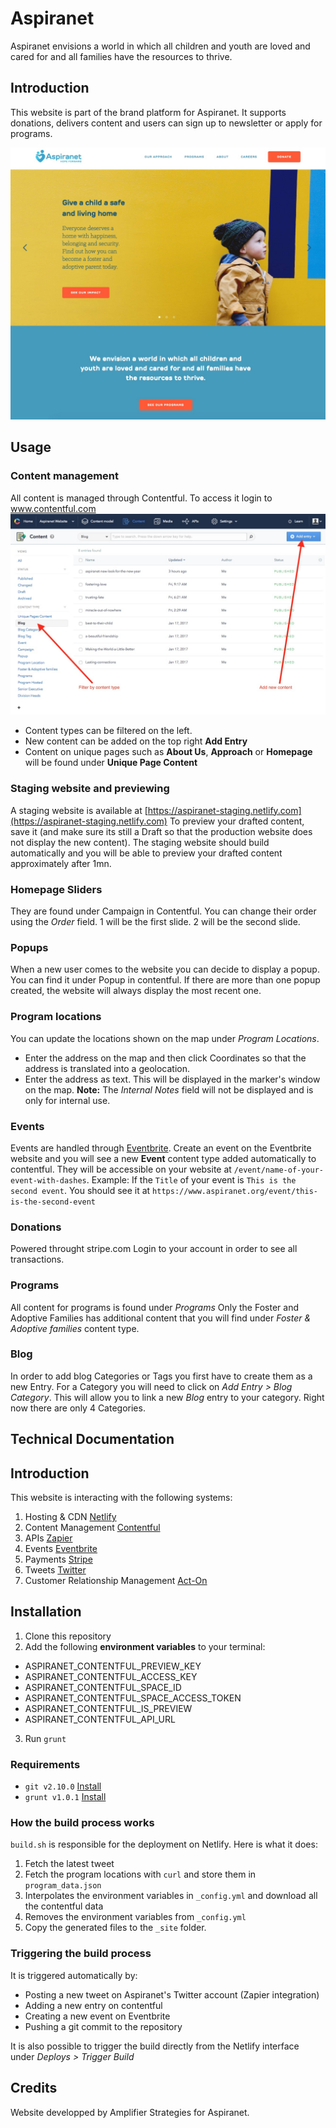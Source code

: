 # Aspiranet
Aspiranet envisions a world in which all children and youth are loved and cared for and all families have the resources to thrive.

## Introduction
This website is part of the brand platform for Aspiranet. It supports donations, delivers content and users can sign up to newsletter or apply for programs.

![Aspiranet Homepage](https://github.com/AmplifierDevel/Aspiranet/blob/master/assets/img/homepage-screenshot-for-documentation.jpg "Aspiranet Homepage")

## Usage

### Content management
All content is managed through Contentful. To access it login to www.contentful.com
![Contentful](https://github.com/AmplifierDevel/Aspiranet/blob/master/assets/img/documentation-content-management.jpg "Contentful")
- Content types can be filtered on the left.
- New content can be added on the top right **Add Entry**
- Content on unique pages such as **About Us**, **Approach** or **Homepage** will be found under **Unique Page Content**

### Staging website and previewing
A staging website is available at [https://aspiranet-staging.netlify.com](https://aspiranet-staging.netlify.com)
To preview your drafted content, save it (and make sure its still a Draft so that the production website does not display the new content). The staging website should build automatically and you will be able to preview your drafted content approximately after 1mn.

### Homepage Sliders
They are found under Campaign in Contentful. You can change their order using the *Order* field. 1 will be the first slide. 2 will be the second slide.

### Popups
When a new user comes to the website you can decide to display a popup. You can find it under Popup in contentful.
If there are more than one popup created, the website will always display the most recent one.

### Program locations
You can update the locations shown on the map under *Program Locations*.
- Enter the address on the map and then click Coordinates so that the address is translated into a geolocation.
- Enter the address as text. This will be displayed in the marker's window on the map.
**Note:** The *Internal Notes* field will not be displayed and is only for internal use.

### Events
Events are handled through [Eventbrite](https://www.eventbrite.com).
Create an event on the Eventbrite website and you will see a new **Event** content type added automatically to contentful.
They will be accessible on your website at `/event/name-of-your-event-with-dashes`.
Example: 
If the `Title` of your event is `This is the second event`.
You should see it at `https://www.aspiranet.org/event/this-is-the-second-event`

### Donations
Powered throught stripe.com
Login to your account in order to see all transactions.

### Programs
All content for programs is found under *Programs*
Only the Foster and Adoptive Families has additional content that you will find under *Foster & Adoptive families* content type.

### Blog
In order to add blog Categories or Tags you first have to create them as a new Entry.
For a Category you will need to click on *Add Entry > Blog Category*.
This will allow you to link a new *Blog* entry to your category.
Right now there are only 4 Categories.


## Technical Documentation

## Introduction 
This website is interacting with the following systems:
1) Hosting & CDN [Netlify](https://www.netlify.com) 
2) Content Management [Contentful](https://www.contentful.com) 
3) APIs [Zapier](https://www.zapier.com)
4) Events [Eventbrite](https://www.eventbrite.com)
5) Payments [Stripe](https://www.stripe.com)
6) Tweets [Twitter](https://www.twitter.com)
7) Customer Relationship Management [Act-On](https://www.act-on.com/)

## Installation
1) Clone this repository
2) Add the following **environment variables** to your terminal: 
- ASPIRANET_CONTENTFUL_PREVIEW_KEY
- ASPIRANET_CONTENTFUL_ACCESS_KEY
- ASPIRANET_CONTENTFUL_SPACE_ID
- ASPIRANET_CONTENTFUL_SPACE_ACCESS_TOKEN
- ASPIRANET_CONTENTFUL_IS_PREVIEW
- ASPIRANET_CONTENTFUL_API_URL
3) Run `grunt`

### Requirements
- `git v2.10.0` [Install](https://git-scm.com/doc)
- `grunt v1.0.1` [Install](http://gruntjs.com/)

### How the build process works
`build.sh` is responsible for the deployment on Netlify. Here is what it does:
1) Fetch the latest tweet
2) Fetch the program locations with `curl` and store them in `program_data.json`
3) Interpolates the environment variables in `_config.yml` and download all the contentful data
4) Removes the environment variables from `_config.yml`
5) Copy the generated files to the `_site` folder.

### Triggering the build process
It is triggered automatically by:
- Posting a new tweet on Aspiranet's Twitter account (Zapier integration)
- Adding a new entry on contentful
- Creating a new event on Eventbrite
- Pushing a git commit to the repository

It is also possible to trigger the build directly from the Netlify interface under *Deploys > Trigger Build*

## Credits

Website developped by Amplifier Strategies for Aspiranet.